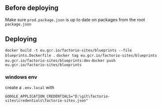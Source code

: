 ## Before deploying

Make sure `prod.package.json` is up to date on packages from the root `package.json`

## Deploying

`docker build -t eu.gcr.io/factorio-sites/blueprints --file blueprints.Dockerfile .`
`docker tag eu.gcr.io/factorio-sites/blueprints eu.gcr.io/factorio-sites/blueprints:dev`
`docker push eu.gcr.io/factorio-sites/blueprints`

### windows env

create a `.env.local` with

```
GOOGLE_APPLICATION_CREDENTIALS="D:\git\factorio-sites\credentials\factorio-sites.json"
```
